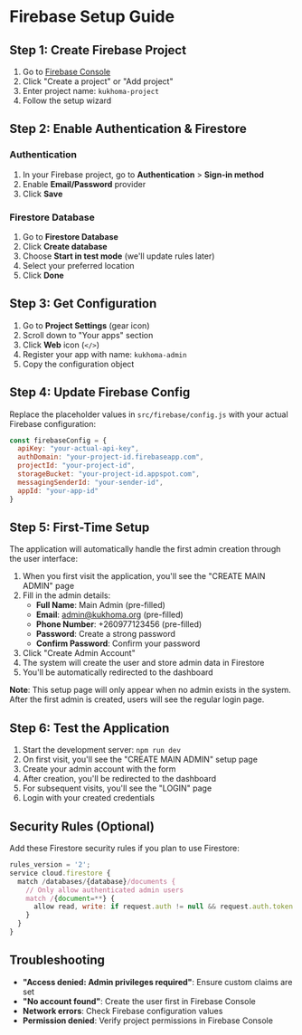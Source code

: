 # Firebase Setup Guide

## Step 1: Create Firebase Project

1. Go to [Firebase Console](https://console.firebase.google.com/)
2. Click "Create a project" or "Add project"
3. Enter project name: `kukhoma-project`
4. Follow the setup wizard

## Step 2: Enable Authentication & Firestore

### Authentication
1. In your Firebase project, go to **Authentication** > **Sign-in method**
2. Enable **Email/Password** provider
3. Click **Save**

### Firestore Database
1. Go to **Firestore Database**
2. Click **Create database**
3. Choose **Start in test mode** (we'll update rules later)
4. Select your preferred location
5. Click **Done**

## Step 3: Get Configuration

1. Go to **Project Settings** (gear icon)
2. Scroll down to "Your apps" section
3. Click **Web** icon (`</>`)
4. Register your app with name: `kukhoma-admin`
5. Copy the configuration object

## Step 4: Update Firebase Config

Replace the placeholder values in `src/firebase/config.js` with your actual Firebase configuration:

```javascript
const firebaseConfig = {
  apiKey: "your-actual-api-key",
  authDomain: "your-project-id.firebaseapp.com",
  projectId: "your-project-id",
  storageBucket: "your-project-id.appspot.com",
  messagingSenderId: "your-sender-id",
  appId: "your-app-id"
}
```

## Step 5: First-Time Setup

The application will automatically handle the first admin creation through the user interface:

1. When you first visit the application, you'll see the "CREATE MAIN ADMIN" page
2. Fill in the admin details:
   - **Full Name**: Main Admin (pre-filled)
   - **Email**: admin@kukhoma.org (pre-filled)
   - **Phone Number**: +260977123456 (pre-filled)
   - **Password**: Create a strong password
   - **Confirm Password**: Confirm your password
3. Click "Create Admin Account"
4. The system will create the user and store admin data in Firestore
5. You'll be automatically redirected to the dashboard

**Note**: This setup page will only appear when no admin exists in the system. After the first admin is created, users will see the regular login page.

## Step 6: Test the Application

1. Start the development server: `npm run dev`
2. On first visit, you'll see the "CREATE MAIN ADMIN" setup page
3. Create your admin account with the form
4. After creation, you'll be redirected to the dashboard
5. For subsequent visits, you'll see the "LOGIN" page
6. Login with your created credentials

## Security Rules (Optional)

Add these Firestore security rules if you plan to use Firestore:

```javascript
rules_version = '2';
service cloud.firestore {
  match /databases/{database}/documents {
    // Only allow authenticated admin users
    match /{document=**} {
      allow read, write: if request.auth != null && request.auth.token.admin == true;
    }
  }
}
```

## Troubleshooting

- **"Access denied: Admin privileges required"**: Ensure custom claims are set
- **"No account found"**: Create the user first in Firebase Console
- **Network errors**: Check Firebase configuration values
- **Permission denied**: Verify project permissions in Firebase Console